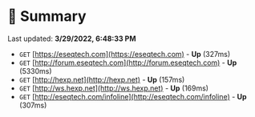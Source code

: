 # 📖 Summary
Last updated: **3/29/2022, 6:48:33 PM**

- `GET` [https://eseqtech.com](https://eseqtech.com) - **Up** (327ms)
- `GET` [http://forum.eseqtech.com](http://forum.eseqtech.com) - **Up** (5330ms)
- `GET` [http://hexp.net](http://hexp.net) - **Up** (157ms)
- `GET` [http://ws.hexp.net](http://ws.hexp.net) - **Up** (169ms)
- `GET` [http://eseqtech.com/infoline](http://eseqtech.com/infoline) - **Up** (307ms)
